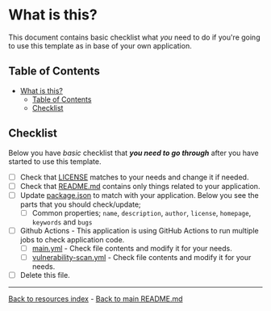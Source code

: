 # What is this?

This document contains basic checklist what _you_ need to do if you're going to
use this template as in base of your own application.

## Table of Contents

* [What is this?](#what-is-this)
  * [Table of Contents](#table-of-contents)
  * [Checklist](#checklist)

## Checklist

Below you have _basic_ checklist that **_you need to go through_** after you have
started to use this template.

* [ ] Check that [LICENSE](../LICENSE) matches to your needs and change it if
      needed.
* [ ] Check that [README.md](../README.md) contains only things related to your
      application.
* [ ] Update [package.json](../package.json) to match with your application.
      Below you see the parts that you should check/update;
  * [ ] Common properties; `name`, `description`, `author`, `license`,
        `homepage`, `keywords` and `bugs`
* [ ] Github Actions - This application is using GitHub Actions to run multiple
      jobs to check application code.
  * [ ] [main.yml](../.github/workflows/main.yml) - Check file contents and
        modify it for your needs.
  * [ ] [vulnerability-scan.yml](../.github/workflows/vulnerability-scan.yml) -
        Check file contents and modify it for your needs.
* [ ] Delete this file.

---

[Back to resources index](README.md) - [Back to main README.md](../README.md)
